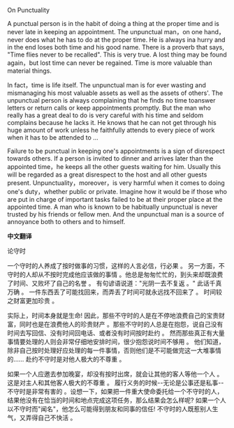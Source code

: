 

On Punctuality

A punctual person is in the habit of doing a thing at the proper time and is never late in keeping an appointment. The unpunctual man，on one hand，never does what he has to do at the proper time. He is always ina hurry and in the end loses both time and his good name. There is a proverb that says, "Time flies never to be recalled". This is very true. A lost thing may be found again，but lost time can never be regained. Time is more valuable than material things.

In fact，time is life itself. The unpunctual man is for ever wasting and mismanaging his most valuable assets as well as the assets of others'. The unpunctual person is always complaining that he finds no time toanswer letters or return calls or keep appointments promptly. But the man who really has a great deal to do is very careful with his time and seldom complains because he lacks it. He knows that he can not get through his huge amount of work unless he faithfully attends to every piece of work when it has to be attended to ...

Failure to be punctual in keeping one's appointments is a sign of disrespect towards others. If a person is invited to dinner and arrives later than the appointed time，he keeps all the other guests waiting for him. Usually this will be regarded as a great disrespect to the host and all other guests present. Unpunctuality，moreover，is very harmful when it comes to doing one's duty，whether public or private. Imagine how it would be if those who are put in charge of important tasks failed to be at their proper place at the appointed time. A man who is known to be habitually unpunctual is never trusted by his friends or fellow men. And the unpunctual man is a source of annoyance both to others and to himself.

**中文翻译**

论守时

一个守时的人养成了按时做事的习惯，这样的人言必信，行必果 。 另一方面，不守时的人却从不按时完成他应该做的事情 。他总是匆匆忙忙的，到头来却既浪费了时间、又败坏了自己的名誉 。 有句谚语说道："光阴一去不复返 。" 此话千真万确 。 一件东西丢了可能找回来，而弄丢了时间可就永远找不回来了 。 时间较之财富更加珍贵 。

实际上，时间本身就是生命! 因此，那些不守时的人是在不停地浪费自己的宝贵财富，同时也是在浪费他人的珍贵财产 。那些不守时的人总是在抱怨，说自己没有时间去写回信、没有时间回电话、或者没有时间按时赴约 。 然而那些真正有大量事情要处理的人则会非常仔细地安排时间，很少抱怨说时间不够用 。 他们知道，除非自己按时处理好应处理的每一件事情，否则他们是不可能做完这一大堆事情的…… 赴约不守时是对他人极大的不尊重 。

如果一个人应邀去参加晚宴，却没有按时出席，就会让其他的客人等他一个人 。 这是对主人和其他客人极大的不尊重 。 履行义务的时候--无论是公事还是私事--不守时是非常有害的 。设想一下，如果把一件重大使命委托给一个不守时的人，结果他没有在恰当的时间和地点完成这项任务，那么结果会怎么样呢? 如果一个人以不守时而"闻名"，他怎么可能得到朋友和同事的信任! 不守时的人既惹别人生气，又弄得自己不快活 。
